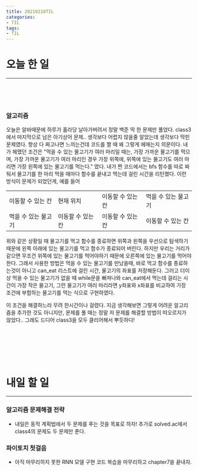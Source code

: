 ```yaml
---
title: 20210228TIL  
categories: 
- TIL  
tags:  
- TIL  
---  
```


# 오늘 한 일  
-----
<br/><br/><br/>  

### 알고리즘  
오늘은 알바때문에 하루가 홀라당 날아가버려서 정말 백준 딱 한 문제만 풀었다. class3에서 마지막으로 남은 아기상어 문제.. 생각보다 어렵지 않을줄 알았는데 생각보다 막힌 문제였다. 항상 다 짜고나면 느끼는건데 코드를 짤 때 왜 그렇게 헤매는지 의문이다. 내가 헤맸던 조건은 "먹을 수 있는 물고기가 여러 마리일 때는, 가장 가까운 물고기를 먹으며, 가장 가까운 물고기가 여러 마리인 경우 가장 위쪽에, 위쪽에 있는 물고기도 여러 마리면 가장 왼쪽에 있는 물고기를 먹는다." 였다. 내가 짠 코드에서는 bfs 함수를 따로 짜둬서 물고기를 한 마리 먹을 때마다 함수를 끝내고 먹는데 걸린 시간을 리턴했다. 이런 방식이 문제가 되었던게, 예를 들어  

|  |  |  |  |
| --- | --- | --- | --- |
| 이동할 수 있는 칸 | 현재 위치 | 이동할 수 있는 칸 | 먹을 수 있는 물고기 |
| 먹을 수 있는 물고기 | 이동할 수 있는 칸 | 이동할 수 있는 칸 | 이동할 수 있는 칸 |
   
위와 같은 상황일 때 물고기를 먹고 함수를 종료하면 위쪽과 왼쪽을 우선으로 탐색하기 때문에 왼쪽 아래에 있는 물고기를 먹고 함수가 종료되어 버린다. 하지만 우리는 거리가 같으면 무조건 위쪽에 있는 물고기를 먹어야하기 때문에 오른쪽에 있는 물고기를 먹어야한다. 그래서 사용한 방법은 먹을 수 있는 물고기를 만났을때, 바로 먹고 함수를 종료하는것이 아니고 can_eat 리스트에 걸린 시간, 물고기의 좌표를 저장해둔다. 그러고 더이상 먹을 수 있는 물고기가 없을 때 while문을 빠져나와 can_eat에서 먹는데 걸리는 시간이 가장 작은 물고기, 그런 물고기가 여러 마리라면 y좌표와 x좌표를 비교하여 가장 조건에 부합하는 물고기를 먹는 식으로 구현하였다.   

이 조건을 해결하느라 무려 한시간이나 걸렸다. 지금 생각해보면 그렇게 어려운 알고리즘을 추가한 것도 아니지만, 문제를 풀 때는 정말 저 문제를 해결할 방법이 떠오르지가 않았다.. 그래도 드디어 class3을 모두 클리어해서 뿌듯하다!  


<br/><br/><br/><br/><br/>   

# 내일 할 일  
-----
### 알고리즘 문제해결 전략  
- 내일은 동적 계획법에서 두 문제를 푸는 것을 목표로 하자! 추가로 solved.ac에서 class4의 문제도 두 문제만 푼다.  

### 파이토치 첫걸음  
- 아직 마무리하지 못한 RNN 모델 구현 코드 복습을 마무리하고 chapter7을 끝내자. 